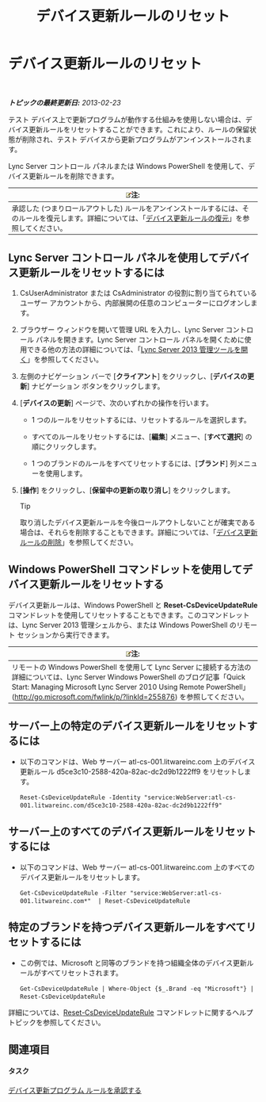 ﻿---
title: デバイス更新ルールのリセット
TOCTitle: デバイス更新ルールのリセット
ms:assetid: d1f597e7-dffd-4756-af07-10613a5d8729
ms:mtpsurl: https://technet.microsoft.com/ja-jp/library/JJ994069(v=OCS.15)
ms:contentKeyID: 52056710
ms.date: 05/19/2016
mtps_version: v=OCS.15
ms.translationtype: HT
---

# デバイス更新ルールのリセット

 

_**トピックの最終更新日:** 2013-02-23_

テスト デバイス上で更新プログラムが動作する仕組みを使用しない場合は、デバイス更新ルールをリセットすることができます。これにより、ルールの保留状態が削除され、テスト デバイスから更新プログラムがアンインストールされます。

Lync Server コントロール パネルまたは Windows PowerShell を使用して、デバイス更新ルールを削除できます。

<table>
<thead>
<tr class="header">
<th><img src="images/Gg412781.note(OCS.15).gif" title="note" alt="note" />注:</th>
</tr>
</thead>
<tbody>
<tr class="odd">
<td>承認した (つまりロールアウトした) ルールをアンインストールするには、そのルールを復元します。詳細については、「<a href="lync-server-2013-restore-a-device-update-rule.md">デバイス更新ルールの復元</a>」を参照してください。</td>
</tr>
</tbody>
</table>


## Lync Server コントロール パネルを使用してデバイス更新ルールをリセットするには

1.  CsUserAdministrator または CsAdministrator の役割に割り当てられているユーザー アカウントから、内部展開の任意のコンピューターにログオンします。

2.  ブラウザー ウィンドウを開いて管理 URL を入力し、Lync Server コントロール パネルを開きます。Lync Server コントロール パネルを開くために使用できる他の方法の詳細については、「[Lync Server 2013 管理ツールを開く](lync-server-2013-open-lync-server-administrative-tools.md)」を参照してください。

3.  左側のナビゲーション バーで \[**クライアント**\] をクリックし、\[**デバイスの更新**\] ナビゲーション ボタンをクリックします。

4.  \[**デバイスの更新**\] ページで、次のいずれかの操作を行います。
    
      - 1 つのルールをリセットするには、リセットするルールを選択します。
    
      - すべてのルールをリセットするには、\[**編集**\] メニュー、\[**すべて選択**\] の順にクリックします。
    
      - 1 つのブランドのルールをすべてリセットするには、\[**ブランド**\] 列メニューを使用します。

5.  \[**操作**\] をクリックし、\[**保留中の更新の取り消し**\] をクリックします。
    

    > [!TIP]
    > 取り消したデバイス更新ルールを今後ロールアウトしないことが確実である場合は、それらを削除することもできます。詳細については、「<A href="lync-server-2013-remove-a-device-update-rule.md">デバイス更新ルールの削除</A>」を参照してください。



## Windows PowerShell コマンドレットを使用してデバイス更新ルールをリセットする

デバイス更新ルールは、Windows PowerShell と **Reset-CsDeviceUpdateRule** コマンドレットを使用してリセットすることもできます。このコマンドレットは、Lync Server 2013 管理シェルから、または Windows PowerShell のリモート セッションから実行できます。

<table>
<thead>
<tr class="header">
<th><img src="images/Gg412781.note(OCS.15).gif" title="note" alt="note" />注:</th>
</tr>
</thead>
<tbody>
<tr class="odd">
<td>リモートの Windows PowerShell を使用して Lync Server に接続する方法の詳細については、Lync Server Windows PowerShell のブログ記事「Quick Start: Managing Microsoft Lync Server 2010 Using Remote PowerShell」 (<a href="http://go.microsoft.com/fwlink/p/?linkid=255876">http://go.microsoft.com/fwlink/p/?linkId=255876</a>) を参照してください。</td>
</tr>
</tbody>
</table>


## サーバー上の特定のデバイス更新ルールをリセットするには

  - 以下のコマンドは、Web サーバー atl-cs-001.litwareinc.com 上のデバイス更新ルール d5ce3c10-2588-420a-82ac-dc2d9b1222ff9 をリセットします。
    
        Reset-CsDeviceUpdateRule -Identity "service:WebServer:atl-cs-001.litwareinc.com/d5ce3c10-2588-420a-82ac-dc2d9b1222ff9"

## サーバー上のすべてのデバイス更新ルールをリセットするには

  - 以下のコマンドは、Web サーバー atl-cs-001.litwareinc.com 上のすべてのデバイス更新ルールをリセットします。
    
        Get-CsDeviceUpdateRule -Filter "service:WebServer:atl-cs-001.litwareinc.com*"  | Reset-CsDeviceUpdateRule

## 特定のブランドを持つデバイス更新ルールをすべてリセットするには

  - この例では、Microsoft と同等のブランドを持つ組織全体のデバイス更新ルールがすべてリセットされます。
    
        Get-CsDeviceUpdateRule | Where-Object {$_.Brand -eq "Microsoft"} | Reset-CsDeviceUpdateRule

詳細については、[Reset-CsDeviceUpdateRule](reset-csdeviceupdaterule.md) コマンドレットに関するヘルプ トピックを参照してください。

## 関連項目

#### タスク

[デバイス更新プログラム ルールを承認する](lync-server-2013-approve-a-device-update-rule.md)

